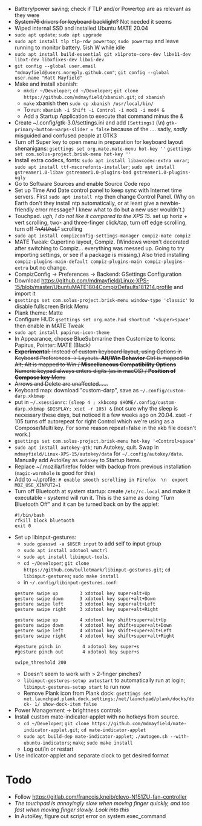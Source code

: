 - Battery/power saving; check if TLP and/or Powertop are as relevant as they were
- ~~System76 drivers for keyboard backlight?~~ Not needed it seems
- Wiped internal SSD and installed Ubuntu MATE 20.04
- `sudo apt update`; `sudo apt upgrade`
- `sudo apt install tlp tlp-rdw powertop`; `sudo powertop` and leave running to monitor battery. 5ish W while idle
- `sudo apt install build-essential git x11proto-core-dev libx11-dev libxt-dev libxfixes-dev libxi-dev`  
- `git config --global user.email "mdmayfield@users.noreply.github.com"`; `git config --global user.name "Matt Mayfield"`
- Make and install xbanish:
  - `mkdir ~/Developer`; `cd ~/Developer`; `git clone https://github.com/mdmayfield/xbanish.git`; `cd xbanish`
  - `make` xbanish then `sudo cp xbanish /usr/local/bin/`
  - To run: `xbanish -i Shift -i Control -i mod1 -i mod4 &`
  - Add a Startup Application to execute that command minus the &
- Create ~/.config/gtk-3.0/settings.ini and add `[Settings]` (\n) `gtk-primary-button-warps-slider = false` because of the .... sadly, *sadly* misguided and confused people at GTK3
- Turn off Super key to open menu in preparation for keyboard layout shenanigans:
`gsettings set org.mate.mate-menu hot-key ''`
`gsettings set com.solus-project.brisk-menu hot-key ''`
- Install extra codecs, fonts: `sudo apt install libavcodec-extra unrar`; `sudo apt install ttf-mscorefonts-installer`; `sudo apt install gstreamer1.0-libav gstreamer1.0-plugins-bad gstreamer1.0-plugins-ugly`
- Go to Software Sources and enable Source Code repo
- Set up Time And Date control panel to keep sync with Internet time servers. First `sudo apt install ntp` then change Control Panel. (Why on Earth don't they install ntp automatically, or at least give a newbie-friendly error message? I knew what to do but a new user wouldn't.)
- Touchpad. *ugh, I do not like it compared to the XPS 15.* set up horiz + vert scrolling, two- and three-finger click/tap, turn off edge scrolling, turn off ~~*"nAtUraL"*~~ scrolling
- `sudo apt install compizconfig-settings-manager compiz-mate compiz`
- MATE Tweak: Cupertino layout, Compiz. (Windows weren't decorated after switching to Compiz... everything was messed up. Going to try importing settings, or see if a package is missing.) Also tried installing `compiz-plugins-main-default compiz-plugins-main compiz-plugins-extra` but no change.
- CompizConfig -> Preferences -> Backend: GSettings Configuration
- Download https://github.com/mdmayfield/Linux-XPS-15/blob/master/UbuntuMATE1804CompizDefaults181214.profile and import it
- `gsettings set com.solus-project.brisk-menu window-type 'classic'` to disable fullscreen Brisk Menu
- Plank theme: Matte
- Configure HUD: `gsettings set org.mate.hud shortcut '<Super>space'` then enable in MATE Tweak
- `sudo apt install papirus-icon-theme`
- In Appearance, choose BlueSubmarine then Customize to Icons: Papirus, Pointer: MATE (Black)
- ~~**Experimental:** Instead of custom keyboard layout, using Options in Keyboard Preferences -> Layouts. **Alt/Win Behavior** Ctrl is mapped to Alt; Alt is mapped to Win / **Miscellaneous Compatibility Options** Numeric keypad always enters digits (as in macOS) / **Position of Compose key** Menu~~
- ~~Arrows and Delete are unaffected......~~
- Keyboard map: download "custom-darp", save as `~/.config/custom-darp.xkbmap`
- put in `~/.xsessionrc`: `(sleep 4 ; xkbcomp $HOME/.config/custom-darp.xkbmap $DISPLAY; xset -r 105) &` (not sure why the sleep is necessary these days, but noticed it a few weeks ago on 20.04. xset -r 105 turns off autorepeat for right Control which we're using as a Compose/Multi key. For some reason repeat=false in the xkb file doesn't work.)
- `gsettings set com.solus-project.brisk-menu hot-key '<Control>space'`
- `sudo apt install autokey-gtk`; run Autokey, quit. Swap in `mdmayfield/Linux-XPS-15/autokey/data` for `~/.config/autokey/data`. Manually add AutoKey as `autokey` to Startup Items.
- Replace ~/.mozilla/firefox folder with backup from previous installation (`magic-wormhole` is good for this)
- Add to ~/.profile: `# enable smooth scrolling in Firefox  \n  export MOZ_USE_XINPUT2=1`
- Turn off Bluetooth at system startup: create `/etc/rc.local` and make it executable - systemd will run it. This is the same as doing "Turn Bluetooth Off" and it can be turned back on by the applet:
  ```
  #!/bin/bash
  rfkill block bluetooth
  exit 0
  ```
- Set up libinput-gestures:
  - `sudo gpasswd -a $USER input` to add self to input group
  - `sudo apt install xdotool wmctrl`
  - `sudo apt install libinput-tools`.
  - `cd ~/Developer`; `git clone https://github.com/bulletmark/libinput-gestures.git`; `cd libinput-gestures`; `sudo make install`
  - in `~/.config/libinput-gestures.conf`:
  ```
  gesture swipe up        3 xdotool key super+alt+Up
  gesture swipe down      3 xdotool key super+alt+Down
  gesture swipe left      3 xdotool key super+alt+Left
  gesture swipe right     3 xdotool key super+alt+Right

  gesture swipe up        4 xdotool key shift+super+alt+Up
  gesture swipe down      4 xdotool key shift+super+alt+Down
  gesture swipe left      4 xdotool key shift+super+alt+Left
  gesture swipe right     4 xdotool key shift+super+alt+Right

  #gesture pinch in        4 xdotool key super+s
  #gesture pinch out       4 xdotool key super+s

  swipe_threshold 200
  ```
  - Doesn't seem to work with > 2-finger pinches?
  - `libinput-gestures-setup autostart` to automatically run at login; `libinput-gestures-setup start` to run now
  - Remove Plank icon from Plank dock: `gsettings set net.launchpad.plank.dock.settings:/net/launchpad/plank/docks/dock- 1/ show-dock-item false`
- Power Management -> brightness controls
- Install custom mate-indicator-applet with no hotkeys from source.
  - `cd ~/Developer`; `git clone https://github.com/mdmayfield/mate-indicator-applet.git`; `cd mate-indicator-applet`
  - `sudo apt build-dep mate-indicator-applet`; `./autogen.sh --with-ubuntu-indicators`; `make`; `sudo make install`
  - Log out/in or restart
- Use indicator-applet and separate clock to get desired format

# Todo 

- Follow https://gitlab.com/francois.kneib/clevo-N151ZU-fan-controller
- *The touchpad is annoyingly slow when moving finger quickly, and too fast when moving finger slowly. Look into this*
- In AutoKey, figure out script error on system.exec_command
